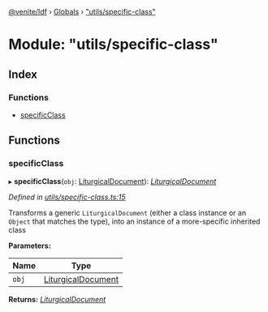 [@venite/ldf](../README.md) › [Globals](../globals.md) › ["utils/specific-class"](_utils_specific_class_.md)

# Module: "utils/specific-class"

## Index

### Functions

* [specificClass](_utils_specific_class_.md#specificclass)

## Functions

###  specificClass

▸ **specificClass**(`obj`: [LiturgicalDocument](../classes/_liturgical_document_.liturgicaldocument.md)): *[LiturgicalDocument](../classes/_liturgical_document_.liturgicaldocument.md)*

*Defined in [utils/specific-class.ts:15](https://github.com/gbj/venite/blob/8fe09e24/ldf/src/utils/specific-class.ts#L15)*

Transforms a generic `LiturgicalDocument` (either a class instance or an `Object` that matches the type),
into an instance of a more-specific inherited class

**Parameters:**

Name | Type |
------ | ------ |
`obj` | [LiturgicalDocument](../classes/_liturgical_document_.liturgicaldocument.md) |

**Returns:** *[LiturgicalDocument](../classes/_liturgical_document_.liturgicaldocument.md)*
